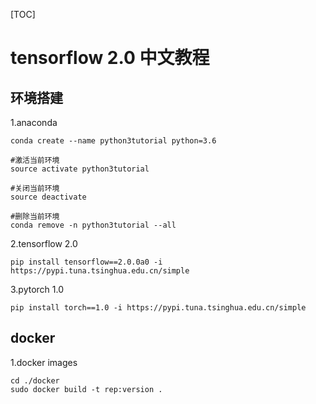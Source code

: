 [TOC]
# tensorflow 2.0 中文教程
## 环境搭建
1.anaconda
```angular2html
conda create --name python3tutorial python=3.6

#激活当前环境
source activate python3tutorial 

#关闭当前环境
source deactivate 

#删除当前环境
conda remove -n python3tutorial --all

```
2.tensorflow 2.0
```angular2html
pip install tensorflow==2.0.0a0 -i https://pypi.tuna.tsinghua.edu.cn/simple

```

3.pytorch 1.0 
```angular2html
pip install torch==1.0 -i https://pypi.tuna.tsinghua.edu.cn/simple

```
## docker
1.docker images
```angular2html
cd ./docker
sudo docker build -t rep:version .
```